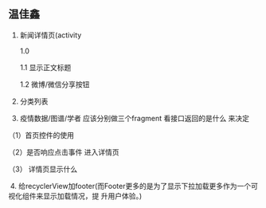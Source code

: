 ## 温佳鑫

1. 新闻详情页(activity

   1.0

   1.1 显示正文标题

   1.2 微博/微信分享按钮

2. 分类列表

3. 疫情数据/图谱/学者 应该分别做三个fragment 看接口返回的是什么 来决定

（1）首页控件的使用

（2）是否响应点击事件 进入详情页

（3） 详情页显示什么

​	4. 给recyclerView加footer(而Footer更多的是为了显示下拉加载更多作为一个可视化组件来显示加载情况，提   升用户体验。)



   



​		








